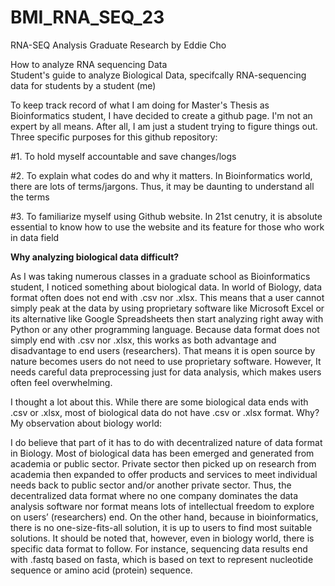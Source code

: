 # BMI_RNA_SEQ_23
RNA-SEQ Analysis Graduate Research by Eddie Cho

How to analyze RNA sequencing Data <br />
Student's guide to analyze Biological Data, specifcally RNA-sequencing data  for students by a student (me) <br />

To keep track record of what I am doing for Master's Thesis as Bioinformatics student, I have decided to create a github page.
I'm not an expert by all means. After all, I am just a student trying to figure things out. Three specific purposes for this github repository: <br />

#1. To hold myself accountable and save changes/logs <br />

#2. To explain what codes do and why it matters. In Bioinformatics world, there are lots of terms/jargons. Thus, it may be daunting to understand all the terms <br />

#3. To familiarize myself using Github website. In 21st cenutry, it is absolute essential to know how to use the website and its feature for those who work in data field <br />

**Why analyzing biological data difficult?**

As I was taking numerous classes in a graduate school as Bioinformatics student, I noticed something about biological data. In world of Biology, data format often does not end with .csv nor .xlsx. This means that a user cannot simply peak at the data by using proprietary software like Microsoft Excel or its alternative like Google Spreadsheets then start analyzing right away with Python or any other programming language.  Because data format does not simply end with .csv nor .xlsx, this works as both advantage and disadvantage to end users (researchers). That means it is open source by nature becomes users do not need to use proprietary software. However, It needs careful data preprocessing just for data analysis, which makes users often feel overwhelming. <br />

I thought a lot about this. While there are some biological data ends with .csv or .xlsx, most of biological data do not have .csv or .xlsx format. Why? My observation about biology world: <br />

I do believe that part of it has to do with decentralized nature of data format in Biology. Most of biological data has been emerged and generated from academia or public sector. Private sector then picked up on research from academia then expanded to offer products and services to meet individual needs back to public sector and/or another private sector. Thus, the decentralized data format where no one company dominates the data analysis software nor format means lots of intellectual freedom to explore on users’ (researchers) end. On the other hand, because in bioinformatics, there is no one-size-fits-all solution, it is up to users to find most suitable solutions. It should be noted that, however, even in biology world, there is specific data format to follow. For instance, sequencing data results end with .fastq based on fasta, which is based on text to represent nucleotide sequence or amino acid (protein) sequence.<br />
